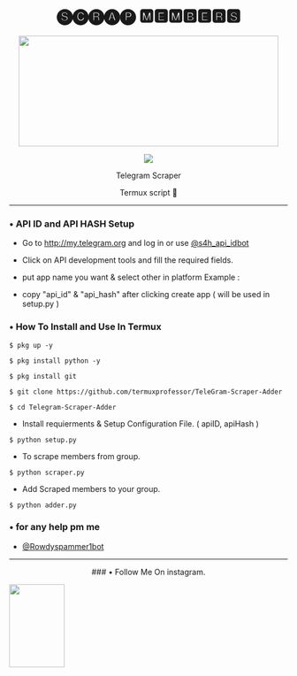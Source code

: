 <h1 align="center">
  <b>🅢🅒🅡🅐🅟 🅼🅴🅼🅱🅴🆁🆂</b>
</h1>
<p align="center">
  <img src="https://1.bp.blogspot.com/-bMerZKbriRY/X0YzqiPFCsI/AAAAAAAAAP8/1GHlVlmMGcQsHu8cxeK1o5WkTe2VeXlDgCLcBGAsYHQ/s1652/Picture_20200826_152605754.jpg" width="470" height="200">
</p>

<p align="center"><img src="https://img.shields.io/badge/Version-1.01-red"></p>
<p align="center">
 
</p>
<p align="center">
  Telegram Scraper
</p>
<p align="center">
  Termux script 🌚 
</p>

---

### • API ID and API HASH Setup
* Go to http://my.telegram.org  and log in or use [@s4h_api_idbot](https://t.me/s4h_api_idbot) 

* Click on API development tools and fill the required fields.

* put app name you want & select other in platform Example :

* copy "api_id" & "api_hash" after clicking create app ( will be used in setup.py )


### • How To Install and Use In Termux

`$ pkg up -y`

`$ pkg install python -y`

`$ pkg install git`

`$ git clone https://github.com/termuxprofessor/TeleGram-Scraper-Adder`

`$ cd Telegram-Scraper-Adder`

* Install requierments & Setup Configuration File. ( apiID, apiHash )

`$ python setup.py`

* To scrape members from group.

`$ python scraper.py`

* Add Scraped members to your group. 

`$ python adder.py`

### • for any help pm me
* [@Rowdyspammer1bot](https://t.me/Rowdy_spammer1bot)
---

<p align="center">
### •  Follow Me On instagram.
</p>
  <a href="https://www.instagram.com/its.prince.roy/">
    <img src="https://telegra.ph/file/dfe289c1cfbf18cd3d0a7.jpg" width="100" height="150">
</p>
